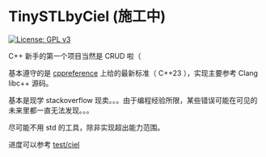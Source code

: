 # TinySTLbyCiel (施工中)

[![License: GPL v3](https://img.shields.io/badge/License-GPLv3-blue.svg)](https://www.gnu.org/licenses/gpl-3.0)

C++ 新手的第一个项目当然是 CRUD 啦（

基本遵守的是 [cppreference](https://zh.cppreference.com/) 上给的最新标准（ C++23 ），实现主要参考 Clang libc++ 源码。

基本是现学 stackoverflow 现卖。。。由于编程经验所限，某些错误可能在可见的未来里都一直无法发现。。。

尽可能不用 std 的工具，除非实现超出能力范围。

进度可以参考 [test/ciel](./test/ciel)
